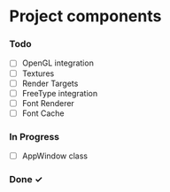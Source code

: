 # Project components

### Todo

- [ ] OpenGL integration  
- [ ] Textures  
- [ ] Render Targets  
- [ ] FreeType integration  
- [ ] Font Renderer  
- [ ] Font Cache  

### In Progress

- [ ] AppWindow class  

### Done ✓
